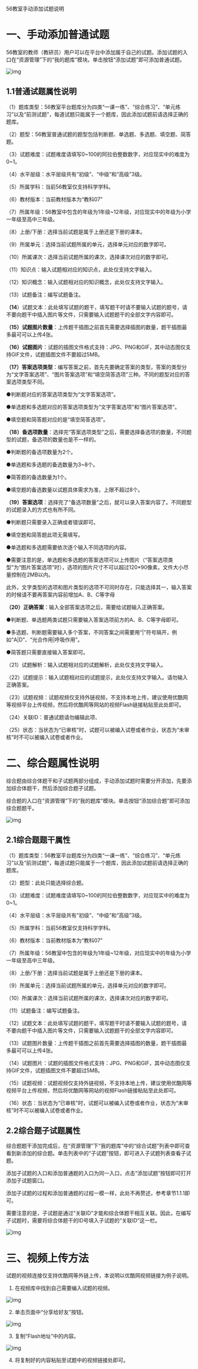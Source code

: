 56教室手动添加试题说明

# 一、手动添加普通试题

56教室的教师（教研员）用户可以在平台中添加属于自己的试题。添加试题的入口在“资源管理”下的“我的题库”模块。单击按钮“添加试题”即可添加普通试题。

![img](file:////Users/panxuanchen/Library/Group%20Containers/UBF8T346G9.Office/TemporaryItems/msohtmlclip/clip_image001.png)

## 1.1普通试题属性说明

（1）题库类型：56教室平台题库分为四类“一课一练”、“综合练习”、“单元练习”以及“前测试题”，每道试题只能属于一个题库，因此添加试题前请选择正确的题库。

（2）题型：56教室普通试题的题型包括判断题、单选题、多选题、填空题、简答题。

（3）试题难度：试题难度请填写0~100的阿拉伯整数数字，对应现实中的难度为0~1。

（4）水平层级：水平层级共有“初级”、“中级”和“高级”3级。

（5）所属学科：当前56教室仅支持科学学科。

（6）教材版本：当前教材版本为“教科07”

（7）所属年级：56教室中包含的年级为1年级~12年级，对应现实中的年级为小学一年级至高中三年级。

（8）上册/下册：选择当前试题是属于上册还是下册的课本。

（9）所属单元：选择当前试题所属的单元，选择单元对应的数字即可。

（10）所属课次：选择当前试题所属的课次，选择课次对应的数字即可。

（11）知识点：输入试题相对应的知识点，此处仅支持文字输入。

（12）知识概念：输入试题相对应的知识概念，此处仅支持文字输入。

（13）试题备注：编写试题备注。

**（14**）试题文本：此处填写试题的题干，填写题干时请不要输入试题的题号，请不要向题干中插入图片等文件，只需要输入试题题干的全部文字内容即可。

**（15）试题图片数量**：上传题干插图之前首先需要选择插图的数量，题干插图最多最可可以上传4张。

**（16）试题图片**：试题的插图文件格式支持：JPG、PNG和GIF，其中动态图仅支持GIF文件，试题插图文件不要超过5MB。

**（17）答案选项类型**：编写答案之前，首先先要确定答案的类型，答案的类型分为“文字答案选项”、“图片答案选项”和“填空简答选项”三种。不同的题型对应的答案选项类型不同。

●判断题对应的答案选项类型为“文字答案选项”。

●单选题和多选题对应的答案选项类型为“文字答案选项”和“图片答案选项”。

●填空题和简答题对应的是“填空简答选项”。

**（18）备选项数量**：选择完“答案选项类型”之后，需要选择备选项的数量，不同题型的试题，备选项的数量也是不一样的。

●判断题的备选项数量为2个。

●单选题和多选题的备选数量为3~8个。

●简答题的备选数量为1个。

●填空题的备选数量以试题具体需求为准，上限不超过8个。

**（19）答案选项**：选择完了“备选项数量”之后，就可以录入答案内容了。不同题型的试题录入的方式也有所不同。

●判断题只需要录入正确或者错误即可。

●填空题和简答题此项无需填写。

●单选题和多选题需要依次逐个输入不同选项的内容。

●需要注意的是，单选题和多选题的答案选项可以上传图片（“答案选项类型”为“图片答案选项”时），选项的图片尺寸不可以超过120*90像素，文件大小尽量控制在2MB以内。

此外，文字类型的选项和图片类型的选项不可同时存在，只能选择其一，输入答案的时候请不要再答案内容前增加A、B、C等字母

**（20）正确答案**：输入全部答案选项之后，需要给试题输入正确答案。

●判断题、单选题两类试题只需要输入答案选项前方的A、B、C等字母即可。

●多选题、判断题需要输入多个答案，不同答案之间需要用“|”符号隔开，例如“A|D”、“光合作用|呼吸作用”。

●简答题只需要直接输入答案即可。

（21）试题解析：输入试题相对应的试题解析，此处仅支持文字输入。

（22）试题提示：输入试题相对应的试题提示，此处仅支持文字输入。请勿输入正确答案。

（23）试题视频：试题视频仅支持外链视频，不支持本地上传，建议使用优酷网等视频平台上传视频，然后将优酷网等网站的视频Flash链接粘贴至此处即可。

（24）关联ID：普通试题请勿编辑此项、

（25）状态：当状态为“已审核”时，试题可以被编入试卷或者作业，状态为“未审核”时不可以被编入试卷或者作业。

# 二、综合题属性说明

综合题由综合体题干和子试题两部分组成，手动添加试题时需要分开添加，先要添加综合体题干，然后添加综合题子试题。

综合题的入口在“资源管理”下的“我的题库”模块。单击按钮“添加综合题”即可添加综合题题干。

![img](file:////Users/panxuanchen/Library/Group%20Containers/UBF8T346G9.Office/TemporaryItems/msohtmlclip/clip_image002.png)

## 2.1综合题题干属性

（1）题库类型：56教室平台题库分为四类“一课一练”、“综合练习”、“单元练习”以及“前测试题”，每道试题只能属于一个题库，因此添加试题前请选择正确的题库。

（2）题型：此处只能选择综合题。

（3）试题难度：试题难度请填写0~100的阿拉伯整数数字，对应现实中的难度为0~1。

（4）水平层级：水平层级共有“初级”、“中级”和“高级”3级。

（5）所属学科：当前56教室仅支持科学学科。

（6）教材版本：当前教材版本为“教科07”

（7）所属年级：56教室中包含的年级为1年级~12年级，对应现实中的年级为小学一年级至高中三年级。

（8）上册/下册：选择当前试题是属于上册还是下册的课本。

（9）所属单元：选择当前试题所属的单元，选择单元对应的数字即可。

（10）所属课次：选择当前试题所属的课次，选择课次对应的数字即可。

（11）试题备注：编写试题备注。

（12）试题文本：此处填写试题的题干，填写题干时请不要输入试题的题号，请不要向题干中插入图片等文件，只需要输入试题题干的全部文字内容即可。

（13）试题图片数量：上传题干插图之前首先需要选择插图的数量，题干插图最多最可可以上传4张。

（14）试题图片：试题的插图文件格式支持：JPG、PNG和GIF，其中动态图仅支持GIF文件，试题插图文件不要超过5MB。

（15）试题视频：试题视频仅支持外链视频，不支持本地上传，建议使用优酷网等视频平台上传视频，然后将优酷网等网站的视频Flash链接粘贴至此处即可。

（16）状态：当状态为“已审核”时，试题可以被编入试卷或者作业，状态为“未审核”时不可以被编入试卷或者作业。

## 2.2综合题子试题属性

综合题题干添加完成后，在“资源管理”下“我的题库”中的“综合试题”列表中即可查看到新添加的综合题。单击列表中的“子试题”按钮，即可进入子试题列表查看子试题。

添加子试题的入口和添加普通题的入口为同一入口，点击“添加试题”按钮即可打开添加子试题窗口。

添加子试题的过程和添加普通题的过程一模一样，此处不再赘述，参考章节1.1.1即可。

需要注意的是，子试题是通过“关联ID”才能和综合体题干相互关联。因此，在编写子试题时，需要将综合体题干的ID号填入子试题的“关联ID”这一栏。

![img](file:////Users/panxuanchen/Library/Group%20Containers/UBF8T346G9.Office/TemporaryItems/msohtmlclip/clip_image003.png)

# 三、视频上传方法

试题的视频连接仅支持优酷网等外链上传，本说明以优酷网视频链接为例子说明。

1. 在视频库中找到自己需要编入试题的视频。

![img](file:////Users/panxuanchen/Library/Group%20Containers/UBF8T346G9.Office/TemporaryItems/msohtmlclip/clip_image004.png)

2. 单击页面中“分享给好友”按钮。

![img](file:////Users/panxuanchen/Library/Group%20Containers/UBF8T346G9.Office/TemporaryItems/msohtmlclip/clip_image005.png)

3. 复制“Flash地址”中的内容。

![img](file:////Users/panxuanchen/Library/Group%20Containers/UBF8T346G9.Office/TemporaryItems/msohtmlclip/clip_image006.png)

4. 将复制好的内容粘贴至试题中的视频链接处即可。